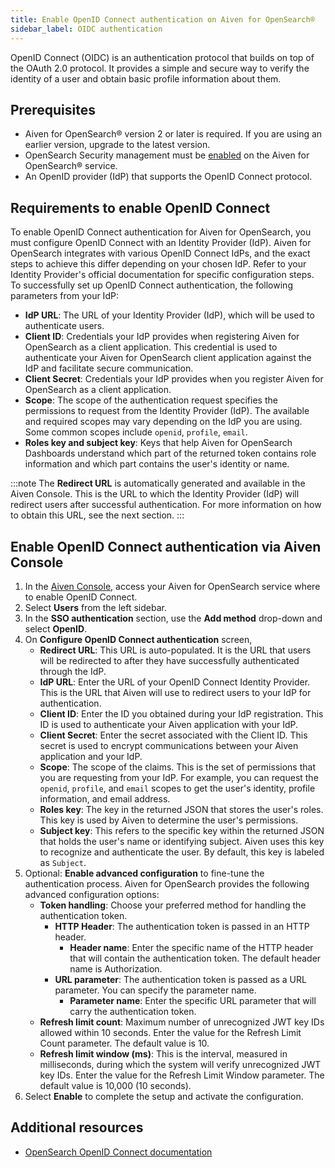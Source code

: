 ```yaml
---
title: Enable OpenID Connect authentication on Aiven for OpenSearch®
sidebar_label: OIDC authentication
---
```


OpenID Connect (OIDC) is an authentication protocol that builds on top of the OAuth 2.0 protocol.
It provides a simple and secure way to verify the identity of a user and obtain basic profile information about them.

## Prerequisites

-   Aiven for OpenSearch® version 2 or later is required. If you are
    using an earlier version, upgrade to the latest version.
-   OpenSearch Security management must be
    [enabled](/docs/products/opensearch/howto/enable-opensearch-security) on the Aiven for OpenSearch® service.
-   An OpenID provider (IdP) that supports the OpenID Connect protocol.

## Requirements to enable OpenID Connect

To enable OpenID Connect authentication for Aiven for OpenSearch, you
must configure OpenID Connect with an Identity Provider (IdP). Aiven for
OpenSearch integrates with various OpenID Connect IdPs, and the exact
steps to achieve this differ depending on your chosen IdP. Refer to your
Identity Provider's official documentation for specific configuration
steps. To successfully set up OpenID Connect authentication, the
following parameters from your IdP:

-   **IdP URL**: The URL of your Identity Provider (IdP), which will be
    used to authenticate users.
-   **Client ID**: Credentials your IdP provides when registering Aiven
    for OpenSearch as a client application. This credential is used to
    authenticate your Aiven for OpenSearch client application against
    the IdP and facilitate secure communication.
-   **Client Secret**: Credentials your IdP provides when you register
    Aiven for OpenSearch as a client application.
-   **Scope**: The scope of the authentication request specifies the
    permissions to request from the Identity Provider
    (IdP). The available and required scopes may vary depending on the
    IdP you are using. Some common scopes include `openid`, `profile`,
    `email`.
-   **Roles key and subject key**: Keys that help Aiven for OpenSearch
    Dashboards understand which part of the returned token contains role
    information and which part contains the user's identity or name.

:::note
The **Redirect URL** is automatically generated and available in the
Aiven Console. This is the URL to which the Identity Provider (IdP) will
redirect users after successful authentication. For more information on
how to obtain this URL, see the next section.
:::

## Enable OpenID Connect authentication via Aiven Console

1.  In the [Aiven Console](https://console.aiven.io/), access your Aiven
    for OpenSearch service where to enable OpenID Connect.
1.  Select **Users** from the left sidebar.
1.  In the **SSO authentication** section, use the **Add method**
    drop-down and select **OpenID**.
1.  On **Configure OpenID Connect authentication** screen,
    -   **Redirect URL**: This URL is auto-populated. It is the URL that
        users will be redirected to after they have successfully
        authenticated through the IdP.
    -   **IdP URL**: Enter the URL of your OpenID Connect Identity
        Provider. This is the URL that Aiven will use to redirect users
        to your IdP for authentication.
    -   **Client ID**: Enter the ID you obtained during your IdP
        registration. This ID is used to authenticate your Aiven
        application with your IdP.
    -   **Client Secret**: Enter the secret associated with the Client
        ID. This secret is used to encrypt communications between your
        Aiven application and your IdP.
    -   **Scope**: The scope of the claims. This is the set of
        permissions that you are requesting from your IdP. For example,
        you can request the `openid`, `profile`, and `email` scopes to
        get the user's identity, profile information, and email
        address.
    -   **Roles key**: The key in the returned JSON that stores the
        user's roles. This key is used by Aiven to determine the
        user's permissions.
    -   **Subject key**: This refers to the specific key within the
        returned JSON that holds the user's name or identifying
        subject. Aiven uses this key to recognize and authenticate the
        user. By default, this key is labeled as `Subject`.
1.  Optional: **Enable advanced configuration** to fine-tune
    the authentication process. Aiven for OpenSearch provides the
    following advanced configuration options:
    -   **Token handling**: Choose your preferred method for handling
        the authentication token.
        -   **HTTP Header**: The authentication token is passed in an
            HTTP header.
            -   **Header name**: Enter the specific name of the HTTP
                header that will contain the authentication token. The
                default header name is Authorization.
        -   **URL parameter**: The authentication token is passed as a
            URL parameter. You can specify the parameter name.
            -   **Parameter name**: Enter the specific URL parameter
                that will carry the authentication token.
    -   **Refresh limit count**: Maximum number of unrecognized JWT key
        IDs allowed within 10 seconds. Enter the value for the Refresh
        Limit Count parameter. The default value is 10.
    -   **Refresh limit window (ms)**: This is the interval, measured in
        milliseconds, during which the system will verify unrecognized
        JWT key IDs. Enter the value for the Refresh Limit Window
        parameter. The default value is 10,000 (10 seconds).
1.  Select **Enable** to complete the setup and activate the
    configuration.

## Additional resources

-   [OpenSearch OpenID Connect
    documentation](https://opensearch.org/docs/latest/security/authentication-backends/openid-connect/)
